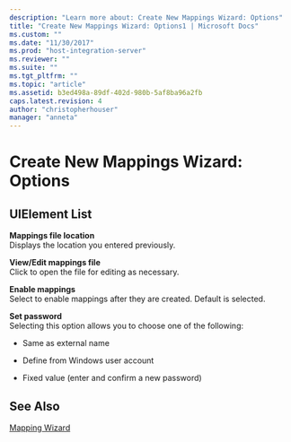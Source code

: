 ```yaml
---
description: "Learn more about: Create New Mappings Wizard: Options"
title: "Create New Mappings Wizard: Options1 | Microsoft Docs"
ms.custom: ""
ms.date: "11/30/2017"
ms.prod: "host-integration-server"
ms.reviewer: ""
ms.suite: ""
ms.tgt_pltfrm: ""
ms.topic: "article"
ms.assetid: b3ed498a-89df-402d-980b-5af8ba96a2fb
caps.latest.revision: 4
author: "christopherhouser"
manager: "anneta"
---
```

# Create New Mappings Wizard: Options
## UIElement List  
 **Mappings file location**  
 Displays the location you entered previously.  
  
 **View/Edit mappings file**  
 Click to open the file for editing as necessary.  
  
 **Enable mappings**  
 Select to enable mappings after they are created. Default is selected.  
  
 **Set password**  
 Selecting this option allows you to choose one of the following:  
  
-   Same as external name  
  
-   Define from Windows user account  
  
-   Fixed value (enter and confirm a new password)  
  
## See Also  
 [Mapping Wizard](../core/mapping-wizard1.md)
